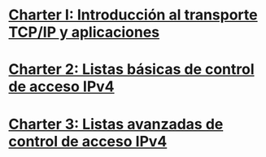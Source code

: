 # [Charter I: Introducción al transporte TCP/IP y aplicaciones](Part-I/Charter-1.md)
# [Charter 2: Listas básicas de control de acceso IPv4](Part-I/Charter-2.md)

# [Charter 3: Listas avanzadas de control de acceso IPv4](Part-I/Charter-3.md)